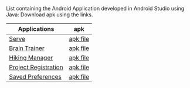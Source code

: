 
List containing the Android Application developed in Android Studio using Java:
Download apk using the links.

Applications | apk
------------ | -------------
[Serve](https://github.com/kartikeysemwal/Hackathon) | [apk file]()
[Brain Trainer](https://github.com/kartikeysemwal/BrainTrainerApplication) | [apk file](https://github.com/kartikeysemwal/BrainTrainerApplication/blob/master/Brain%20Trainer.apk)
[Hiking Manager](https://github.com/kartikeysemwal/HikingApplication) | [apk file](https://github.com/kartikeysemwal/HikingApplication/blob/master/Hiking.apk)
[Project Registration](https://github.com/kartikeysemwal/ProjectRegistration) | [apk file](https://github.com/kartikeysemwal/ProjectRegistration/blob/master/Project%20Registration.apk)
[Saved Preferences](https://github.com/kartikeysemwal/SavedPreferences) | [apk file](https://github.com/kartikeysemwal/SavedPreferences/blob/master/Saved%20Preferences.apk)


[//]: # (These are reference links used in the body of this note and get stripped out when the markdown processor does its job. There is no need to format nicely because it shouldn't be seen. Thanks SO - http://stackoverflow.com/questions/4823468/store-comments-in-markdown-syntax)


   [dill]: <https://github.com/joemccann/dillinger>
   [git-repo-url]: <https://github.com/joemccann/dillinger.git>
   [john gruber]: <http://daringfireball.net>
   [df1]: <http://daringfireball.net/projects/markdown/>
   [markdown-it]: <https://github.com/markdown-it/markdown-it>
   [Ace Editor]: <http://ace.ajax.org>
   [node.js]: <http://nodejs.org>
   [Twitter Bootstrap]: <http://twitter.github.com/bootstrap/>
   [jQuery]: <http://jquery.com>
   [@tjholowaychuk]: <http://twitter.com/tjholowaychuk>
   [express]: <http://expressjs.com>
   [AngularJS]: <http://angularjs.org>
   [Gulp]: <http://gulpjs.com>

   [PlDb]: <https://github.com/joemccann/dillinger/tree/master/plugins/dropbox/README.md>
   [PlGh]: <https://github.com/joemccann/dillinger/tree/master/plugins/github/README.md>
   [PlGd]: <https://github.com/joemccann/dillinger/tree/master/plugins/googledrive/README.md>
   [PlOd]: <https://github.com/joemccann/dillinger/tree/master/plugins/onedrive/README.md>
   [PlMe]: <https://github.com/joemccann/dillinger/tree/master/plugins/medium/README.md>
   [PlGa]: <https://github.com/RahulHP/dillinger/blob/master/plugins/googleanalytics/README.md>
